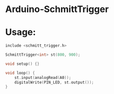 # Arduino-SchmittTrigger

# Usage:

```cpp
include <schmitt_trigger.h>

SchmittTrigger<int> st(800, 900);

void setup() {}

void loop() {
    st.input(analogRead(A0));
    digitalWrite(PIN_LED, st.output());
}
```
